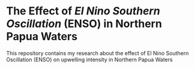 # The Effect of <i> El Nino Southern Oscillation</i> (ENSO) in Northern Papua Waters
This repository contains my research about the effect of El Nino Southern Oscillation (ENSO) on upwelling intensity in Northern Papua Waters
